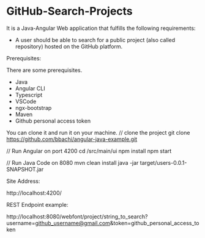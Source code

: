 # GitHub-Search-Projects

It is a Java-Angular Web application that fulfills the
following requirements:

- A user should be able to search for a public project (also called repository) hosted on the
 GitHub platform.
 
Prerequisites:

There are some prerequisites.
- Java
- Angular CLI
- Typescript
- VSCode
- ngx-bootstrap
- Maven
- Github personal access token

You can clone it and run it on your machine.
// clone the project
git clone https://github.com/bbachi/angular-java-example.git

// Run Angular on port 4200
cd /src/main/ui
npm install
npm start

// Run Java Code on 8080
mvn clean install
java -jar target/users-0.0.1-SNAPSHOT.jar

Site Address:

http://localhost:4200/

REST Endpoint example:

http://localhost:8080/webfont/project/string_to_search?username=github_username@gmail.com&token=github_personal_access_token



